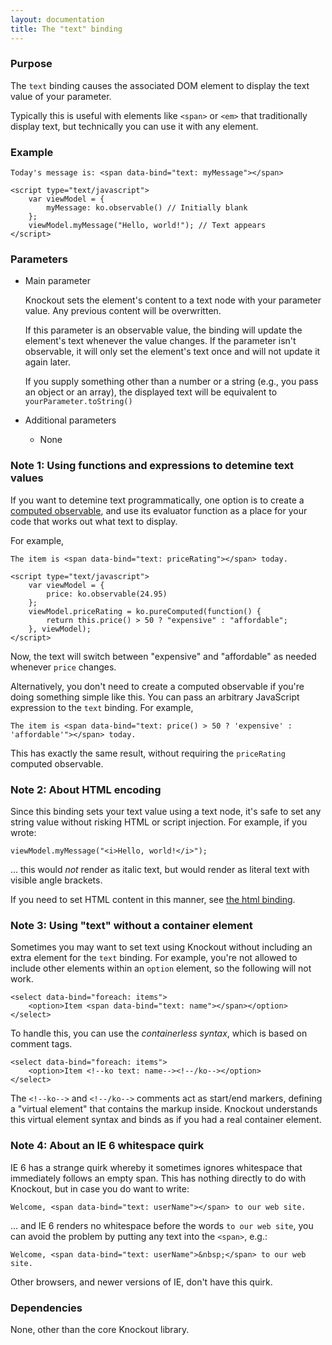 ```yaml
---
layout: documentation
title: The "text" binding
---
```


### Purpose
The `text` binding causes the associated DOM element to display the text value of your parameter.

Typically this is useful with elements like `<span>` or `<em>` that traditionally display text, but technically you can use it with any element.

### Example
    Today's message is: <span data-bind="text: myMessage"></span>

    <script type="text/javascript">
        var viewModel = {
            myMessage: ko.observable() // Initially blank
        };
        viewModel.myMessage("Hello, world!"); // Text appears
    </script>

### Parameters

  * Main parameter

    Knockout sets the element's content to a text node with your parameter value. Any previous content will be overwritten.

    If this parameter is an observable value, the binding will update the element's text whenever the value changes. If the parameter isn't observable, it will only set the element's text once and will not update it again later.

    If you supply something other than a number or a string (e.g., you pass an object or an array), the displayed text will be equivalent to `yourParameter.toString()`

  * Additional parameters

      * None

### Note 1: Using functions and expressions to detemine text values

If you want to detemine text programmatically, one option is to create a [computed observable](computedObservables.html), and use its evaluator function as a place for your code that works out what text to display.

For example,

    The item is <span data-bind="text: priceRating"></span> today.

    <script type="text/javascript">
        var viewModel = {
            price: ko.observable(24.95)
        };
        viewModel.priceRating = ko.pureComputed(function() {
            return this.price() > 50 ? "expensive" : "affordable";
        }, viewModel);
    </script>

Now, the text will switch between "expensive" and "affordable" as needed whenever `price` changes.

Alternatively, you don't need to create a computed observable if you're doing something simple like this. You can pass an arbitrary JavaScript expression to the `text` binding. For example,

    The item is <span data-bind="text: price() > 50 ? 'expensive' : 'affordable'"></span> today.

This has exactly the same result, without requiring the `priceRating` computed observable.

### Note 2: About HTML encoding

Since this binding sets your text value using a text node, it's safe to set any string value without risking HTML or script injection. For example, if you wrote:

    viewModel.myMessage("<i>Hello, world!</i>");

... this would *not* render as italic text, but would render as literal text with visible angle brackets.

If you need to set HTML content in this manner, see [the html binding](html-binding.html).

### Note 3: Using "text" without a container element

Sometimes you may want to set text using Knockout without including an extra element for the `text` binding. For example, you're not allowed to include other elements within an `option` element, so the following will not work.

    <select data-bind="foreach: items">
        <option>Item <span data-bind="text: name"></span></option>
    </select>

To handle this, you can use the *containerless syntax*, which is based on comment tags.

    <select data-bind="foreach: items">
        <option>Item <!--ko text: name--><!--/ko--></option>
    </select>

The `<!--ko-->` and `<!--/ko-->` comments act as start/end markers, defining a "virtual element" that contains the markup inside. Knockout understands this virtual element syntax and binds as if you had a real container element.

### Note 4: About an IE 6 whitespace quirk

IE 6 has a strange quirk whereby it sometimes ignores whitespace that immediately follows an empty span. This has nothing directly to do with Knockout, but in case you do want to write:

    Welcome, <span data-bind="text: userName"></span> to our web site.

... and IE 6 renders no whitespace before the words `to our web site`, you can avoid the problem by putting any text into the `<span>`, e.g.:

    Welcome, <span data-bind="text: userName">&nbsp;</span> to our web site.

Other browsers, and newer versions of IE, don't have this quirk.

### Dependencies

None, other than the core Knockout library.